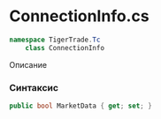 
# ConnectionInfo.cs
```csharp
namespace TigerTrade.Tc  
    class ConnectionInfo
```

Описание

### Синтаксис
```csharp
public bool MarketData { get; set; }
```
